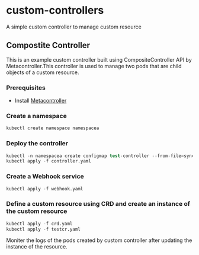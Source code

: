# custom-controllers
A simple custom controller to manage custom resource
## Compostite Controller

This is an example custom controller built using CompositeController API by Metacontroller.This controller is used to manage two pods that are child objects of a custom resource.

### Prerequisites

* Install [Metacontroller](https://github.com/GoogleCloudPlatform/metacontroller)
### Create a namespace
```s
kubectl create namespace namespacea
```
### Deploy the controller

```s
kubectl -n namespacea create configmap test-controller --from-file=sync.py
kubectl apply -f controller.yaml
```

### Create a Webhook service

```s
kubectl apply -f webhook.yaml
```
### Define a custom resource using CRD and create an instance of the custom resource

```s
kubectl apply -f crd.yaml
kubectl apply -f testcr.yaml
```
Moniter the logs of the pods created by custom controller after updating the instance of the resource.
